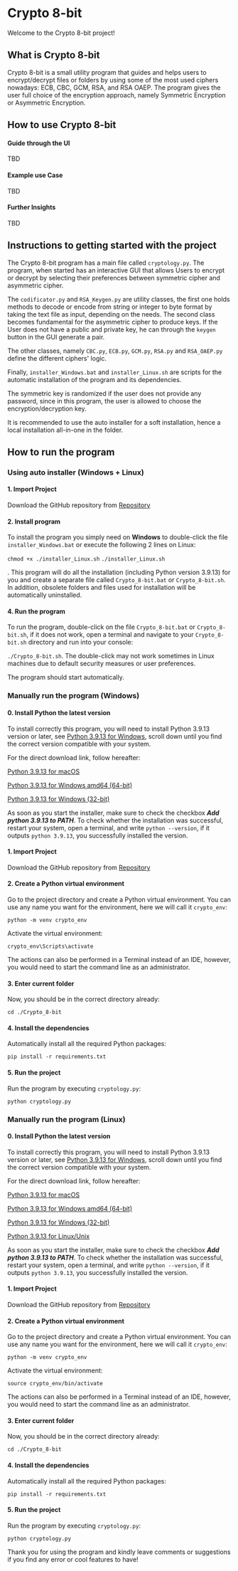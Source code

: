 # Crypto 8-bit

Welcome to the Crypto 8-bit project!

## What is Crypto 8-bit

Crypto 8-bit is a small utility program that guides and helps users to encrypt/decrypt files or folders by using some of the most used ciphers nowadays: ECB, CBC, GCM, RSA, and RSA OAEP. The program gives the user full choice of the encryption approach, namely Symmetric Encryption or Asymmetric Encryption.

## How to use Crypto 8-bit

#### Guide through the UI

TBD

#### Example use Case

TBD

#### Further Insights

TBD

## Instructions to getting started with the project

The Crypto 8-bit program has a main file called  ```cryptology.py```. The program, when started has an interactive GUI that allows Users to encrypt or decrypt by selecting their preferences between symmetric cipher and asymmetric cipher.

The ```codificator.py``` and ```RSA_Keygen.py``` are utility classes, the first one holds methods to decode or encode from string or integer to byte format by taking the text file as input, depending on the needs. The second class becomes fundamental for the asymmetric cipher to produce keys. If the User does not have a public and private key, he can through the ```keygen``` button in the GUI generate a pair.

The other classes, namely ```CBC.py```, ```ECB.py```, ```GCM.py```, ```RSA.py``` and ```RSA_OAEP.py``` define the different ciphers' logic.

Finally, ```installer_Windows.bat``` and ```installer_Linux.sh``` are scripts for the automatic installation of the program and its dependencies.

The symmetric key is randomized if the user does not provide any password, since in this program, the user is allowed to choose the encryption/decryption key.

It is recommended to use the auto installer for a soft installation, hence a local installation all-in-one in the folder.

## How to run the program

### Using auto installer (Windows + Linux)

#### 1. Import Project

Download the GitHub repository from [Repository](https://GitHub.com/mdeliso97/Security)

#### 2. Install program

To install the program you simply need on **Windows** to double-click the file ```installer_Windows.bat``` or execute the following 2 lines on Linux:

```chmod +x ./installer_Linux.sh```
```./installer_Linux.sh```

. This program will do all the installation (including Python version 3.9.13) for you and create a separate file called ```Crypto_8-bit.bat``` or ```Crypto_8-bit.sh```. In addition, obsolete folders and files used for installation will be automatically uninstalled.

#### 4. Run the program

To run the program, double-click on the file ```Crypto_8-bit.bat``` or ```Crypto_8-bit.sh```, if it does not work, open a terminal and navigate to your ```Crypto_8-bit.sh``` directory and run into your console:

`./Crypto_8-bit.sh`. The double-click may not work sometimes in Linux machines due to default security measures or user preferences.

The program should start automatically.

### Manually run the program (Windows)

#### 0. Install Python the latest version

To install correctly this program, you will need to install Python 3.9.13 version or later, see [Python 3.9.13 for Windows](https://www.python.org/downloads/windows/), scroll down until you find the correct version compatible with your system.

For the direct download link, follow hereafter:

[Python 3.9.13 for macOS](https://www.python.org/ftp/python/3.9.13/python-3.9.13-macos11.pkg)

[Python 3.9.13 for Windows amd64 (64-bit)](https://www.python.org/ftp/python/3.9.13/python-3.9.13-amd64.exe)

[Python 3.9.13 for Windows (32-bit)](https://www.python.org/ftp/python/3.9.13/python-3.9.13.exe)

As soon as you start the installer, make sure to check the checkbox ***Add python 3.9.13 to PATH***. To check whether the installation was successful, restart your system, open a terminal, and write `python --version`, if it outputs `python 3.9.13`, you successfully installed the version.

#### 1. Import Project

Download the GitHub repository from [Repository](https://GitHub.com/mdeliso97/Security)

#### 2. Create a Python virtual environment

Go to the project directory and create a Python virtual environment. You can use any name you want for the environment, here we will call it `crypto_env`:

`python -m venv crypto_env`

Activate the virtual environment:

`crypto_env\Scripts\activate`

The actions can also be performed in a Terminal instead of an IDE, however, you would need to start the command line as an administrator.

#### 3. Enter current folder

Now, you should be in the correct directory already:

`cd ./Crypto_8-bit`

#### 4. Install the dependencies
Automatically install all the required Python packages:

`pip install -r requirements.txt`

#### 5. Run the project
Run the program by executing `cryptology.py`:

`python cryptology.py`

### Manually run the program (Linux)

#### 0. Install Python the latest version

To install correctly this program, you will need to install Python 3.9.13 version or later, see [Python 3.9.13 for Windows](https://www.python.org/downloads/windows/), scroll down until you find the correct version compatible with your system.

For the direct download link, follow hereafter:

[Python 3.9.13 for macOS](https://www.python.org/ftp/python/3.9.13/python-3.9.13-macos11.pkg)

[Python 3.9.13 for Windows amd64 (64-bit)](https://www.python.org/ftp/python/3.9.13/python-3.9.13-amd64.exe)

[Python 3.9.13 for Windows (32-bit)](https://www.python.org/ftp/python/3.9.13/python-3.9.13.exe)

[Python 3.9.13 for Linux/Unix](https://www.python.org/ftp/python/3.9.13/Python-3.9.13.tgz)

As soon as you start the installer, make sure to check the checkbox ***Add python 3.9.13 to PATH***. To check whether the installation was successful, restart your system, open a terminal, and write `python --version`, if it outputs `python 3.9.13`, you successfully installed the version.

#### 1. Import Project

Download the GitHub repository from [Repository](https://GitHub.com/mdeliso97/Security)

#### 2. Create a Python virtual environment

Go to the project directory and create a Python virtual environment. You can use any name you want for the environment, here we will call it `crypto_env`:

`python -m venv crypto_env`

Activate the virtual environment:

`source crypto_env/bin/activate`

The actions can also be performed in a Terminal instead of an IDE, however, you would need to start the command line as an administrator.

#### 3. Enter current folder

Now, you should be in the correct directory already:

`cd ./Crypto_8-bit`

#### 4. Install the dependencies
Automatically install all the required Python packages:

`pip install -r requirements.txt`

#### 5. Run the project
Run the program by executing `cryptology.py`:

`python cryptology.py`

Thank you for using the program and kindly leave comments or suggestions if you find any error or cool features to have!





